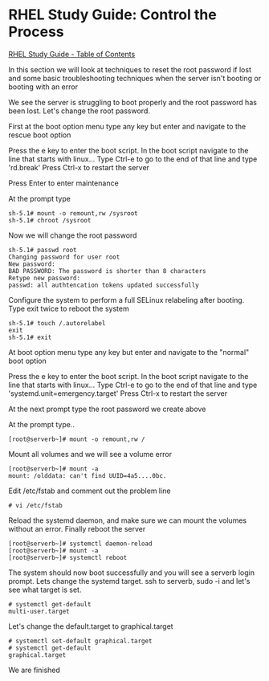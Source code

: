 # RHEL Study Guide: Control the Process

[RHEL Study Guide - Table of Contents](https://github.com/pslucas0212/RHEL-Study-Guide) 

In this section we will look at techniques to reset the root password if lost and some basic troubleshooting techniques when the server isn't booting or booting with an error

We see the server is struggling to boot properly and the root password has been lost.  Let's change the root password.

First at the boot option menu type any key but enter and navigate to the rescue boot option

[](/image/bootoption01.png)

Press the e key to enter the boot script.  In the boot script navigate to the line that starts with linux...   Type Ctrl-e to go to the end of that line and type 'rd.break'  Press Ctrl-x to restart the server

[](/image/bootoption02.png)

Press Enter to enter maintenance

At the prompt type
```
sh-5.1# mount -o remount,rw /sysroot
sh-5.1# chroot /sysroot
```

Now we will change the root password
```
sh-5.1# passwd root
Changing password for user root
New password:
BAD PASSWORD: The password is shorter than 8 characters
Retype new password:
passwd: all authtencation tokens updated successfully
```

Configure the system to perform a full SELinux relabeling after booting.  Type exit twice to reboot the system
```
sh-5.1# touch /.autorelabel
exit
sh-5.1# exit
```

At boot option menu type any key but enter and navigate to the "normal" boot option

[](/image/bootoption03.png)

Press the e key to enter the boot script.  In the boot script navigate to the line that starts with linux...   Type Ctrl-e to go to the end of that line and type 'systemd.unit=emergency.target'  Press Ctrl-x to restart the server

[](/image/bootoption04.png)

At the next prompt type the root password we create above

[](/image/bootoption05.png)

At the prompt type..
```
[root@serverb~]# mount -o remount,rw /
```
Mount all volumes and we will see a volume error
```
[root@serverb~]# mount -a
mount: /olddata: can't find UUID=4a5....0bc.
```
Edit /etc/fstab and comment out the problem line
```
# vi /etc/fstab
```

Reload the systemd daemon, and make sure we can mount the volumes without an error.  Finally reboot the server
```
[root@serverb~]# systemctl daemon-reload
[root@serverb~]# mount -a
[root@serverb~]# systemctl reboot
```

The system should now boot successfully and you will see a serverb login prompt.  Lets change the systemd target.  ssh to serverb, sudo -i and let's see what target is set.
```
# systemctl get-default
multi-user.target
```

Let's change the default.target to graphical.target
```
# systemctl set-default graphical.target
# systemctl get-default
graphical.target
```

We are finished
